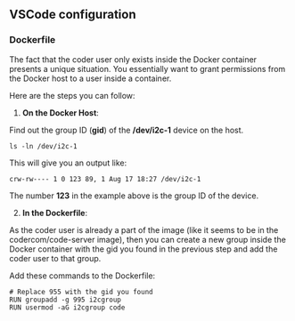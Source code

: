 ## VSCode configuration

### Dockerfile

 The fact that the coder user only exists inside the Docker container presents a unique situation. You essentially want to grant permissions from the Docker host to a user inside a container.

 Here are the steps you can follow:

1. **On the Docker Host**:

Find out the group ID (**gid**) of the **/dev/i2c-1** device on the host.

```
ls -ln /dev/i2c-1
```

This will give you an output like:

```
crw-rw---- 1 0 123 89, 1 Aug 17 18:27 /dev/i2c-1
```

The number **123** in the example above is the group ID of the device.

2. **In the Dockerfile**:

As the coder user is already a part of the image (like it seems to be in the codercom/code-server image), then you can create a new group inside the Docker container with the gid you found in the previous step and add the coder user to that group.

Add these commands to the Dockerfile:


```
# Replace 955 with the gid you found
RUN groupadd -g 995 i2cgroup
RUN usermod -aG i2cgroup code

```
